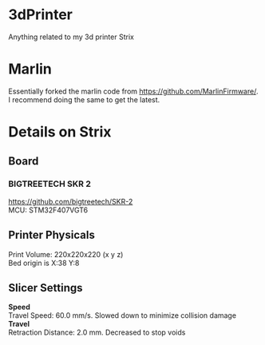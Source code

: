 # 3dPrinter
Anything related to my 3d printer Strix

# Marlin
Essentially forked the marlin code from https://github.com/MarlinFirmware/.  I recommend doing the same to get the latest.

# Details on Strix

## Board

### BIGTREETECH SKR 2
https://github.com/bigtreetech/SKR-2<br/>
MCU: STM32F407VGT6

## Printer Physicals
Print Volume: 220x220x220 (x y z)<br/>
Bed origin is X:38 Y:8

## Slicer Settings
**Speed**<br/>
Travel Speed: 60.0 mm/s. Slowed down to minimize collision damage<br/>
**Travel**<br/>
Retraction Distance: 2.0 mm. Decreased to stop voids
